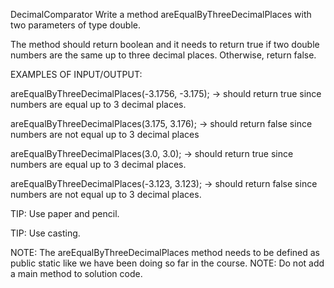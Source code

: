 
DecimalComparator
Write a method areEqualByThreeDecimalPlaces with two parameters of type double.

The method should return boolean and it needs to return true if two double numbers are the same up to three decimal places. Otherwise, return false.



EXAMPLES OF INPUT/OUTPUT:

areEqualByThreeDecimalPlaces(-3.1756, -3.175); → should return true since numbers are equal up to 3 decimal places.

areEqualByThreeDecimalPlaces(3.175, 3.176); → should return false since numbers are not equal up to 3 decimal places

areEqualByThreeDecimalPlaces(3.0, 3.0); → should return true since numbers are equal up to 3 decimal places.

areEqualByThreeDecimalPlaces(-3.123, 3.123); → should return false since numbers are not equal up to 3 decimal places.



TIP: Use paper and pencil.

TIP: Use casting.

NOTE: The areEqualByThreeDecimalPlaces method  needs to be defined as public static ​like we have been doing so far in the course.
NOTE: Do not add a  main method to solution code.